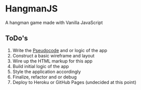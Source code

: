 
# HangmanJS

A hangman game made with Vanilla JavaScript

## ToDo's

1. Write the [Pseudocode](https://en.wikipedia.org/wiki/Pseudocode) and or logic of the app
2. Construct a basic wireframe and layout
4. Wire up the HTML markup for this app
3. Build initial logic of the app
4. Style the application accordingly
5. Finalize, refactor and or debug
6. Deploy to Heroku or GitHub Pages (undecided at this point)